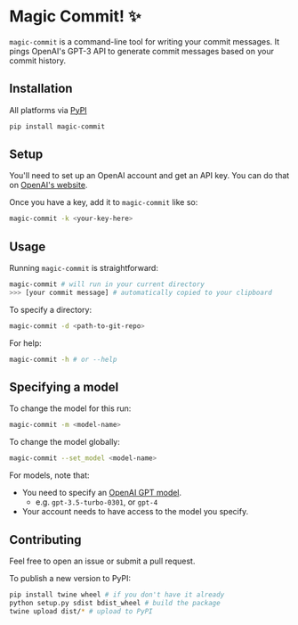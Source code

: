# Magic Commit! ✨

`magic-commit` is a command-line tool for writing your commit messages. It pings OpenAI's GPT-3 API to generate commit messages based on your commit history.

## Installation

All platforms via [PyPI](https://pypi.org/project/magic-commit/)
```bash
pip install magic-commit
```

## Setup

You'll need to set up an OpenAI account and get an API key. You can do that on [OpenAI's website](https://platform.openai.com/account/api-keys).

Once you have a key, add it to `magic-commit` like so:
```bash
magic-commit -k <your-key-here>
```

## Usage

Running `magic-commit` is straightforward:
```bash
magic-commit # will run in your current directory
>>> [your commit message] # automatically copied to your clipboard
```

To specify a directory:
```bash
magic-commit -d <path-to-git-repo>
```

For help:
```bash
magic-commit -h # or --help
```

## Specifying a model

To change the model for this run:
```bash
magic-commit -m <model-name> 
```

To change the model globally:
```bash
magic-commit --set_model <model-name>
```

For models, note that:
- You need to specify an [OpenAI GPT model](https://platform.openai.com/docs/models).
    - e.g. `gpt-3.5-turbo-0301`, or `gpt-4`
- Your account needs to have access to the model you specify.

## Contributing

Feel free to open an issue or submit a pull request.

To publish a new version to PyPI:
```bash
pip install twine wheel # if you don't have it already
python setup.py sdist bdist_wheel # build the package
twine upload dist/* # upload to PyPI
```
